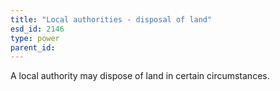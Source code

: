```yaml
---
title: "Local authorities - disposal of land"
esd_id: 2146
type: power
parent_id:  
---
```


A local authority may dispose of land in certain circumstances.


